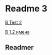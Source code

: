 # Readme 3

<a name="Test 2" href="#"> В Test 2 </a>

<a name="1.2 имена" href="#"> В 1.2 имена </a>

## Readmer
